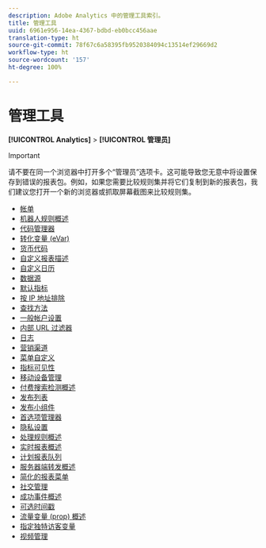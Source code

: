 ```yaml
---
description: Adobe Analytics 中的管理工具索引。
title: 管理工具
uuid: 6961e956-14ea-4367-bdbd-eb0bcc456aae
translation-type: ht
source-git-commit: 78f67c6a58395fb9520384094c13514ef29669d2
workflow-type: ht
source-wordcount: '157'
ht-degree: 100%

---
```



# 管理工具

**[!UICONTROL Analytics]** > **[!UICONTROL 管理员]**

>[!IMPORTANT]
>
>请不要在同一个浏览器中打开多个“管理员”选项卡。这可能导致您无意中将设置保存到错误的报表包。例如，如果您需要比较规则集并将它们复制到新的报表包，我们建议您打开一个新的浏览器或抓取屏幕截图来比较规则集。

+ [帐单](billing-admin.md)
+ [机器人规则概述](bot-removal/bot-rules.md)
+ [代码管理器](code-manager-admin.md)
+ [转化变量 (eVar)](conversion-var-admin/conversion-var-admin.md)
+ [货币代码](currency.md)
+ [自定义报表描述](custom-desc-admin.md)
+ [自定义日历](custom-calendar.md)
+ [数据源](data-sources.md)
+ [默认指标](default-metrics.md)
+ [按 IP 地址排除](exclude-ip.md)
+ [查找方法](finding-methods.md)
+ [一般帐户设置](general-acct-settings-admin.md)
+ [内部 URL 过滤器](internal-url-filter-admin.md)
+ [日志](logs.md)
+ [营销渠道](marketing-channels-admin.md)
+ [菜单自定义](customize-menus.md)
+ [指标可见性](metric-visibility.md)
+ [移动设备管理](mobile-management.md)
+ [付费搜索检测概述](paid-search-detection/paid-search-detection.md)
+ [发布列表](publishing-list.md)
+ [发布小组件](publishing-widgets-admin.md)
+ [首选项管理器](preferences-manager.md)
+ [隐私设置](privacy-settings.md)
+ [处理规则概述](c-processing-rules/processing-rules.md)
+ [实时报表概述](realtime/realtime.md)
+ [计划报表队列](scheduled-reports-admin.md)
+ [服务器端转发概述](c-server-side-forwarding/ssf.md)
+ [简化的报表菜单](t-simplified-menu.md)
+ [社交管理](social-management.md)
+ [成功事件概述](c-success-events/success-event.md)
+ [可选时间戳](timestamp-optional.md)
+ [流量变量 (prop) 概述](c-traffic-variables/traffic-var.md)
+ [指定独特访客变量](unique-visitor-variable-admin/t-unique-visitor-variable.md)
+ [视频管理](video-management.md)
